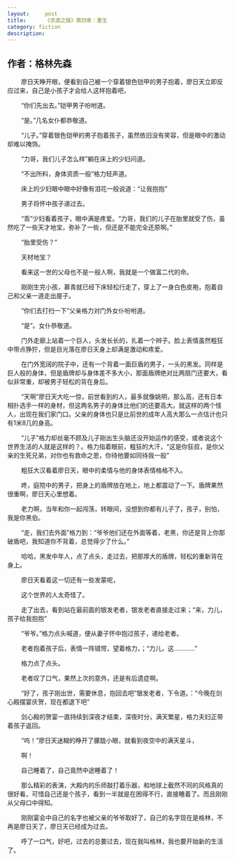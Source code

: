 ```yaml
---
layout:     post
title:      《求虐之路》第四章：重生
category: fiction
description:
---
```


## 作者：格林先森

&nbsp;&nbsp;&nbsp;&nbsp;&nbsp;&nbsp;&nbsp;&nbsp;廖日天睁开眼，便看到自己被一个穿着银色铠甲的男子抱着，廖日天立即反应过来，自己是小孩子才会给人这样抱着吧，

&nbsp;&nbsp;&nbsp;&nbsp;&nbsp;&nbsp;&nbsp;&nbsp;“你们先出去。”铠甲男子吩咐道。

&nbsp;&nbsp;&nbsp;&nbsp;&nbsp;&nbsp;&nbsp;&nbsp;“是。”几名女仆都恭敬道。

&nbsp;&nbsp;&nbsp;&nbsp;&nbsp;&nbsp;&nbsp;&nbsp;“儿子。”穿着银色铠甲的男子抱着孩子，虽然依旧没有笑容，但是眼中的激动却难以掩饰。

&nbsp;&nbsp;&nbsp;&nbsp;&nbsp;&nbsp;&nbsp;&nbsp;“力哥，我们儿子怎么样”躺在床上的少妇问道。

&nbsp;&nbsp;&nbsp;&nbsp;&nbsp;&nbsp;&nbsp;&nbsp;“不出所料，身体资质一般”格力轻声道。

&nbsp;&nbsp;&nbsp;&nbsp;&nbsp;&nbsp;&nbsp;&nbsp;床上的少妇眼中眼中好像有泪花一般说道：“让我抱抱”

&nbsp;&nbsp;&nbsp;&nbsp;&nbsp;&nbsp;&nbsp;&nbsp;男子将怀中孩子递过去。

&nbsp;&nbsp;&nbsp;&nbsp;&nbsp;&nbsp;&nbsp;&nbsp;“乖”少妇看着孩子，眼中满是疼爱。“力哥，我们的儿子在胎里就受了伤，虽然吃了一些天才地宝，弥补了一些，但还是不能完全还原啊。”

&nbsp;&nbsp;&nbsp;&nbsp;&nbsp;&nbsp;&nbsp;&nbsp;“胎里受伤？”

&nbsp;&nbsp;&nbsp;&nbsp;&nbsp;&nbsp;&nbsp;&nbsp;天材地宝？

&nbsp;&nbsp;&nbsp;&nbsp;&nbsp;&nbsp;&nbsp;&nbsp;看来这一世的父母也不是一般人啊，我就是一个做富二代的命。

&nbsp;&nbsp;&nbsp;&nbsp;&nbsp;&nbsp;&nbsp;&nbsp;刚刚生完小孩，慕青就已经下床轻松行走了，穿上了一身白色皮袍，抱着自己和父亲一道走出屋子。

&nbsp;&nbsp;&nbsp;&nbsp;&nbsp;&nbsp;&nbsp;&nbsp;“你们去打扫一下”父亲格力对门外女仆吩咐道。

&nbsp;&nbsp;&nbsp;&nbsp;&nbsp;&nbsp;&nbsp;&nbsp;“是”。女仆恭敬道。

&nbsp;&nbsp;&nbsp;&nbsp;&nbsp;&nbsp;&nbsp;&nbsp;门外走廊上站着一个巨人，头发长长的，扎着一个辫子。脸上表情虽然粗狂中带点狰狞，但是目光落在廖日天身上却满是激动和疼爱。

&nbsp;&nbsp;&nbsp;&nbsp;&nbsp;&nbsp;&nbsp;&nbsp;在门外宽阔的院子中，还有一个背着一面巨盾的男子，一头的黑发。同样是巨人般的身体，但是盾牌却与身体差不多大小，那面盾牌绝对比两扇门还要大，看似非常重，却被男子轻松的背在身后。

&nbsp;&nbsp;&nbsp;&nbsp;&nbsp;&nbsp;&nbsp;&nbsp;“天啊”廖日天大吃一惊，前世看到的人，最多就像姚明，那么高，还有日本相扑选手一样的身材，但这两名男子的身体比他们的还要高大。就这样的两个怪人，出现在我们家门口。父亲的身体也只是比前世的成年人高大那么一点估计也只有1米8几的身高。

&nbsp;&nbsp;&nbsp;&nbsp;&nbsp;&nbsp;&nbsp;&nbsp;“儿子”格力却丝毫不顾及儿子刚出生头脑还没开始运作的感受，或者说这个世界生活的人就是这样的？。格力指着眼前，粗狂的大汗，“这是你狂叔，是你父亲的生死兄弟，对你也有救命之恩，你待他要如同待我一般”

&nbsp;&nbsp;&nbsp;&nbsp;&nbsp;&nbsp;&nbsp;&nbsp;粗狂大汉看着廖日天，眼中的柔情与他的身体表情格格不入。       

&nbsp;&nbsp;&nbsp;&nbsp;&nbsp;&nbsp;&nbsp;&nbsp;咚，庭院中的男子，把身上的盾牌放在地上，地上都震动了一下。盾牌果然很重啊，廖日天心里想着。

&nbsp;&nbsp;&nbsp;&nbsp;&nbsp;&nbsp;&nbsp;&nbsp;老力啊，当年和你一起闯荡，转眼间，没想到你都有儿子了，孩子，别怕，我是你黑伯。

&nbsp;&nbsp;&nbsp;&nbsp;&nbsp;&nbsp;&nbsp;&nbsp;“走，我们去外面”格力到：“爷爷他们还在外面等着，老黑，你还是背上你那破盾吧，我知道你不背着，总觉得少了什么。”

&nbsp;&nbsp;&nbsp;&nbsp;&nbsp;&nbsp;&nbsp;&nbsp;哈哈，黑发中年人，点了点头，走过去，把那厚大的盾牌，轻松的重新背在身上。

&nbsp;&nbsp;&nbsp;&nbsp;&nbsp;&nbsp;&nbsp;&nbsp;廖日天看着这一切还有一些发蒙呢，

&nbsp;&nbsp;&nbsp;&nbsp;&nbsp;&nbsp;&nbsp;&nbsp;这个世界的人太奇怪了。

&nbsp;&nbsp;&nbsp;&nbsp;&nbsp;&nbsp;&nbsp;&nbsp;走了出去，看到站在最前面的银发老者，银发老者直接走过来；“来，力儿，孩子给我抱抱”

&nbsp;&nbsp;&nbsp;&nbsp;&nbsp;&nbsp;&nbsp;&nbsp;“爷爷。”格力点头喊道，便从妻子怀中抱过孩子，递给老者。

&nbsp;&nbsp;&nbsp;&nbsp;&nbsp;&nbsp;&nbsp;&nbsp;老者抱着孩子后，表情一阵错愕，望着格力，；“力儿，这…………”

&nbsp;&nbsp;&nbsp;&nbsp;&nbsp;&nbsp;&nbsp;&nbsp;格力点了点头。

&nbsp;&nbsp;&nbsp;&nbsp;&nbsp;&nbsp;&nbsp;&nbsp;老者叹了口气，果然上次的意外，还是有后遗症啊。

&nbsp;&nbsp;&nbsp;&nbsp;&nbsp;&nbsp;&nbsp;&nbsp;“好了，孩子刚出世，需要休息，抱回去吧”银发老者，下令道。：“今晚在剑心殿摆宴庆贺，现在都退下吧”

&nbsp;&nbsp;&nbsp;&nbsp;&nbsp;&nbsp;&nbsp;&nbsp;剑心殿的贺宴一直持续到深夜才结束，深夜时分，满天繁星，格力夫妇正带着孩子返回。

&nbsp;&nbsp;&nbsp;&nbsp;&nbsp;&nbsp;&nbsp;&nbsp;“呜！”廖日天迷糊的睁开了朦胧小眼，就看到夜空中的满天星斗，

&nbsp;&nbsp;&nbsp;&nbsp;&nbsp;&nbsp;&nbsp;&nbsp;啊！

&nbsp;&nbsp;&nbsp;&nbsp;&nbsp;&nbsp;&nbsp;&nbsp;自己睡着了，自己竟然中途睡着了！

&nbsp;&nbsp;&nbsp;&nbsp;&nbsp;&nbsp;&nbsp;&nbsp;那么精彩的表演，大殿内的乐师敲打着乐器，和地球上截然不同的风格真的很好看，可惜自己还是个孩子，看到一半就是在困得不行，直接睡着了。而且刚刚从父母口中得知。

&nbsp;&nbsp;&nbsp;&nbsp;&nbsp;&nbsp;&nbsp;&nbsp;刚刚宴会中自己的名字也被父亲的爷爷取好了，自己的名字现在是格林，不再是廖日天了，廖日天已经成为过去。

&nbsp;&nbsp;&nbsp;&nbsp;&nbsp;&nbsp;&nbsp;&nbsp;呼了一口气，好吧，过去的总要过去，现在我叫格林，我也要开始新的生活了。
